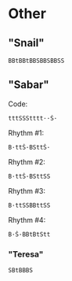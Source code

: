 # Other

## "Snail"

```
BBtBBtBBSBBSBBSS
```

## "Sabar"

Code:

```
tttSSStttt··Ś·
```

Rhythm #1:

```
B·ttŠ·BSttŠ·
```

Rhythm #2:

```
B·ttŠ·BSttSS
```

Rhythm #3:

```
B·ttSSBBttSS
```

Rhythm #4:

```
B·Š·BBtBtStt
```

### "Teresa"

```
SBtBBBS
```